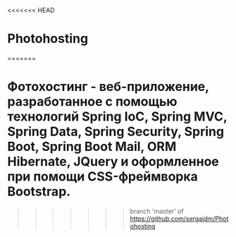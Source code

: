 <<<<<<< HEAD
# Photohosting
=======
# Фотохостинг - веб-приложение, разработанное с помощью технологий Spring IoC, Spring MVC, Spring Data, Spring Security, Spring Boot, Spring Boot Mail, ORM Hibernate, JQuery и оформленное при помощи CSS-фреймворка Bootstrap.
>>>>>>> branch 'master' of https://github.com/sergaidm/Photohosting
